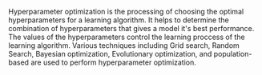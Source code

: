 Hyperparameter optimization is the processing of choosing the optimal hyperparameters for a learning algorithm. It helps to determine the combination of hyperparameters that gives a model it's best performance. The values of the hyperparameters control the learning proccess of the learning algorithm. Various techniques including Grid search, Random Search, Bayesian optimization, Evolutionary optimization, and population-based are used to perform hyperparameter optimization.
